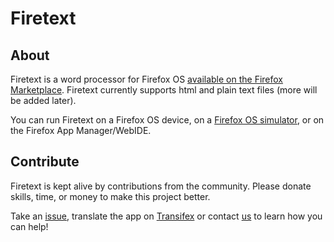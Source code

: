 # Firetext
## About
Firetext is a word processor for Firefox OS <a href="https://marketplace.firefox.com/app/firetext">available on the Firefox Marketplace</a>. Firetext currently supports html and plain text files (more will be added later).

You can run Firetext on a Firefox OS device, on a [Firefox OS simulator](https://ftp.mozilla.org/pub/mozilla.org/labs/fxos-simulator/), or on the Firefox App Manager/WebIDE.

## Contribute
Firetext is kept alive by contributions from the community.
Please donate skills, time, or money to make this project better.
  
Take an <a href="https://github.com/Codexa/Firetext/issues">issue</a>, translate the app on [Transifex](https://www.transifex.com/projects/p/firetext/) or contact <a href="mailto:codexa.contact@gmail.com">us</a> to learn how you can help!
